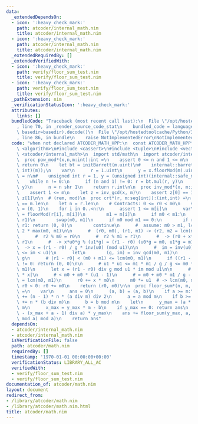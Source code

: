 ```yaml
---
data:
  _extendedDependsOn:
  - icon: ':heavy_check_mark:'
    path: atcoder/internal_math.nim
    title: atcoder/internal_math.nim
  - icon: ':heavy_check_mark:'
    path: atcoder/internal_math.nim
    title: atcoder/internal_math.nim
  _extendedRequiredBy: []
  _extendedVerifiedWith:
  - icon: ':heavy_check_mark:'
    path: verify/floor_sum_test.nim
    title: verify/floor_sum_test.nim
  - icon: ':heavy_check_mark:'
    path: verify/floor_sum_test.nim
    title: verify/floor_sum_test.nim
  _pathExtension: nim
  _verificationStatusIcon: ':heavy_check_mark:'
  attributes:
    links: []
  bundledCode: "Traceback (most recent call last):\n  File \"/opt/hostedtoolcache/Python/3.8.5/x64/lib/python3.8/site-packages/onlinejudge_verify/documentation/build.py\"\
    , line 70, in _render_source_code_stat\n    bundled_code = language.bundle(stat.path,\
    \ basedir=basedir).decode()\n  File \"/opt/hostedtoolcache/Python/3.8.5/x64/lib/python3.8/site-packages/onlinejudge_verify/languages/nim.py\"\
    , line 86, in bundle\n    raise NotImplementedError\nNotImplementedError\n"
  code: "when not declared ATCODER_MATH_HPP:\n  const ATCODER_MATH_HPP* = 1\n\n#include\
    \ <algorithm>\n#include <cassert>\n#include <tuple>\n#include <vector>\n#include\
    \ <atcoder/internal_math>\n  import std/math\n  import atcoder/internal_math\n\
    \  proc pow_mod*(x,n,m:int):int =\n    assert 0 <= n and 1 <= m\n    if m == 1:\
    \ return 0\n    let bt = initBarrett(m.uint)\n#    internal::barrett bt((unsigned\
    \ int)(m));\n    var\n      r = 1.uint\n      y = x.floorMod(m).uint\n      n\
    \ = n\n#    unsigned int r = 1, y = (unsigned int)(internal::safe_mod(x, m));\n\
    \    while n != 0:\n      if (n and 1) != 0: r = bt.mul(r, y)\n      y = bt.mul(y,\
    \ y)\n      n = n shr 1\n    return r.int\n\n  proc inv_mod*(x, m:int):int =\n\
    \    assert 1 <= m\n    let z = inv_gcd(x, m)\n    assert z[0] == 1\n    return\
    \ z[1]\n\n  # (rem, mod)\n  proc crt*(r, m:seq[int]):(int,int) =\n    assert r.len\
    \ == m.len\n    let n = r.len\n    # Contracts: 0 <= r0 < m0\n    var (r0, m0)\
    \ = (0, 1)\n    for i in 0..<n:\n      assert 1 <= m[i]\n      var\n        r1\
    \ = floorMod(r[i], m[i])\n        m1 = m[i]\n      if m0 < m1:\n        swap(r0,\
    \ r1)\n        swap(m0, m1)\n      if m0 mod m1 == 0:\n        if r0 mod m1 !=\
    \ r1: return (0, 0)\n        continue\n      #  assume: m0 > m1, lcm(m0, m1) >=\
    \ 2 * max(m0, m1)\n\n      #  (r0, m0), (r1, m1) -> (r2, m2 = lcm(m0, m1));\n\
    \      #  r2 % m0 = r0\n      #  r2 % m1 = r1\n      #  -> (r0 + x*m0) % m1 =\
    \ r1\n      #  -> x*u0*g % (u1*g) = (r1 - r0) (u0*g = m0, u1*g = m1)\n      #\
    \  -> x = (r1 - r0) / g * inv(u0) (mod u1)\n\n      #  im = inv(u0) (mod u1) (0\
    \ <= im < u1)\n      let\n        (g, im) = inv_gcd(m0, m1)\n        u1 = m1 div\
    \ g\n      # |r1 - r0| < (m0 + m1) <= lcm(m0, m1)\n      if ((r1 - r0) mod g)\
    \ != 0: return (0, 0)\n\n      # u1 * u1 <= m1 * m1 / g / g <= m0 * m1 / g = lcm(m0,\
    \ m1)\n      let x = (r1 - r0) div g mod u1 * im mod u1\n\n      # |r0| + |m0\
    \ * x|\n      # < m0 + m0 * (u1 - 1)\n      # = m0 + m0 * m1 / g - m0\n      #\
    \ = lcm(m0, m1)\n      r0 += x * m0\n      m0 *= u1  # -> lcm(m0, m1)\n      if\
    \ r0 < 0: r0 += m0\n    return (r0, m0)\n\n  proc floor_sum*(n, m, a, b:int):int\
    \ =\n    var\n      ans = 0\n      (a, b) = (a, b)\n    if a >= m:\n      ans\
    \ += (n - 1) * n * (a div m) div 2\n      a = a mod m\n    if b >= m:\n      ans\
    \ += n * (b div m)\n      b = b mod m\n    let\n      y_max = (a * n + b) div\
    \ m\n      x_max = y_max * m - b\n    if y_max == 0: return ans\n    ans += (n\
    \ - (x_max + a - 1) div a) * y_max\n    ans += floor_sum(y_max, a, m, (a - x_max\
    \ mod a) mod a)\n    return ans"
  dependsOn:
  - atcoder/internal_math.nim
  - atcoder/internal_math.nim
  isVerificationFile: false
  path: atcoder/math.nim
  requiredBy: []
  timestamp: '1970-01-01 00:00:00+00:00'
  verificationStatus: LIBRARY_ALL_AC
  verifiedWith:
  - verify/floor_sum_test.nim
  - verify/floor_sum_test.nim
documentation_of: atcoder/math.nim
layout: document
redirect_from:
- /library/atcoder/math.nim
- /library/atcoder/math.nim.html
title: atcoder/math.nim
---
```

